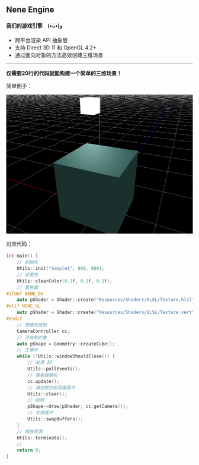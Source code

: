 ## Nene Engine

#### 我们的游戏引擎　(•̀ᴗ•́)و

- 跨平台渲染 API 抽象层
- 支持 Direct 3D 11 和 OpenGL 4.2+
- 通过面向对象的方法高效创建三维场景

_ _ _

**仅需要20行的代码就能构建一个简单的三维场景！**

简单例子：

![](README.png)

对应代码：

```cpp
int main() {
	// 初始化
	Utils::init("Sample1", 800, 600);
	// 背景色
	Utils::clearColor(0.1f, 0.1f, 0.1f);
	// 着色器
#ifdef NENE_DX
	auto pShader = Shader::create("Resources/Shaders/HLSL/Texture.hlsl", "Resources/Shaders/HLSL/Texture.hlsl", POSITION_NORMAL_TEXTURE);
#elif NENE_GL
	auto pShader = Shader::create("Resources/Shaders/GLSL/Texture.vert", "Resources/Shaders/GLSL/Texture.frag", POSITION_NORMAL_TEXTURE);
#endif
	// 摄像机控制
	CameraController cc;
	// 可绘制对象
	auto pShape = Geometry::createCube();
	// 主循环
	while (!Utils::windowShouldClose()) {
		// 处理 IO
		Utils::pollEvents();
		// 更新摄像机
		cc.update();
		// 清空颜色和深度缓冲
		Utils::clear();
		// 绘制
		pShape->draw(pShader, cc.getCamera());
		// 交换缓冲
		Utils::swapBuffers();
	}
	// 释放资源
	Utils::terminate();
	//
	return 0;
}

```

